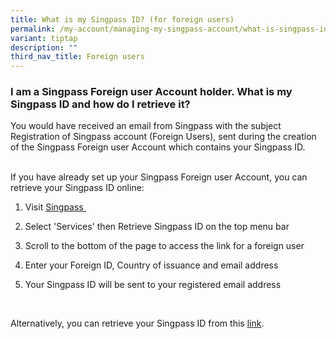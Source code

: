 ```yaml
---
title: What is my Singpass ID? (for foreign users)
permalink: /my-account/managing-my-singpass-account/what-is-singpass-id-sfa/
variant: tiptap
description: ""
third_nav_title: Foreign users
---
```

<h3>I am a Singpass Foreign user Account holder. What is my Singpass ID and how do I retrieve it?</h3>
<p>You would have received an email from Singpass with the subject Registration
of Singpass account (Foreign Users), sent during the creation of the Singpass
Foreign user Account which contains your Singpass ID.
<br>&nbsp;</p>
<p>If you have already set up your Singpass Foreign user Account, you can
retrieve your Singpass ID online:&nbsp;</p>
<ol data-tight="true" class="tight">
<li>
<p>Visit <a href="https://go.gov.sg/singpass-login" rel="noopener" target="_blank"><u>Singpass&nbsp;</u></a>
</p>
</li>
<li>
<p>Select 'Services' then Retrieve Singpass ID on the top menu bar</p>
</li>
<li>
<p>Scroll to the bottom of the page to access the link for a foreign user</p>
</li>
<li>
<p>Enter your Foreign ID, Country of issuance and email address</p>
</li>
<li>
<p>Your Singpass ID will be sent to your registered email address</p>
</li>
</ol>
<p>&nbsp;</p>
<p>Alternatively, you can retrieve your Singpass ID from this <a href="https://go.gov.sg/singpass-sfa-retrieveid" rel="noopener" target="_blank"><u>link</u></a>.</p>